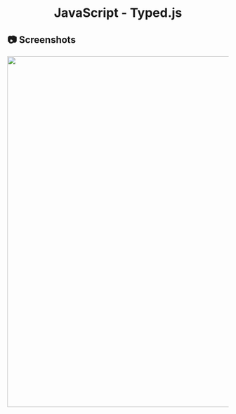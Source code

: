 <h1 align="center">
   JavaScript - Typed.js
</h1>

<h2>
📷 Screenshots
</h2>

<p align="center">
  <img src="https://github.com/ozkannbuyuk/js-exercises/assets/111967202/f2628952-88ba-494f-be60-2dc9aa0dc04f" width="800" />
</p>
